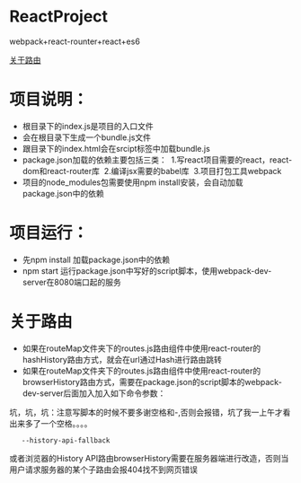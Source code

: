 # ReactProject
webpack+react-rounter+react+es6

[关于路由](#关于路由)

# 项目说明：
- 根目录下的index.js是项目的入口文件
- 会在根目录下生成一个bundle.js文件
- 跟目录下的index.html会在srcipt标签中加载bundle.js
- package.json加载的依赖主要包括三类：
  1.写react项目需要的react，react-dom和react-router库
  2.编译jsx需要的babel库
  3.项目打包工具webpack
- 项目的node_modules包需要使用npm install安装，会自动加载package.json中的依赖 
# 项目运行：
- 先npm install 加载package.json中的依赖
- npm start 运行package.json中写好的script脚本，使用webpack-dev-server在8080端口起的服务 
# 关于路由
- 如果在routeMap文件夹下的routes.js路由组件中使用react-router的hashHistory路由方式，就会在url通过Hash进行路由跳转
- 如果在routeMap文件夹下的routes.js路由组件中使用react-router的browserHistory路由方式，需要在package.json的script脚本的webpack-dev-server后面加入加入如下命令参数：

坑，坑，坑：注意写脚本的时候不要多谢空格和-,否则会报错，坑了我一上午才看出来多了一个空格。。。。
~~~
   --history-api-fallback
~~~

或者浏览器的History API路由browserHistory需要在服务器端进行改造，否则当用户请求服务器的某个子路由会报404找不到网页错误
